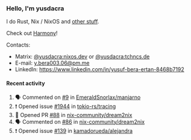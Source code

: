 ### Hello, I'm yusdacra

I do Rust, Nix / NixOS and [other stuff](https://yusdacra.gitlab.io/about).

Check out [Harmony](https://github.com/harmony-development)!

Contacts:
- Matrix: [@yusdacra:nixos.dev](https://matrix.to/#/@yusdacra:nixos.dev) or [@yusdacra:tchncs.de](https://matrix.to/#/@yusdacra:tchncs.de)
- E-mail: y.bera003.06@pm.me
- LinkedIn: https://www.linkedin.com/in/yusuf-bera-ertan-8468b7192

#### Recent activity

<!--START_SECTION:activity-->
1. 🗣 Commented on [#9](https://github.com/EmeraldSnorlax/manjarno/issues/9) in [EmeraldSnorlax/manjarno](https://github.com/EmeraldSnorlax/manjarno)
2. ❗️ Opened issue [#1944](https://github.com/tokio-rs/tracing/issues/1944) in [tokio-rs/tracing](https://github.com/tokio-rs/tracing)
3. 💪 Opened PR [#88](https://github.com/nix-community/dream2nix/pull/88) in [nix-community/dream2nix](https://github.com/nix-community/dream2nix)
4. 🗣 Commented on [#86](https://github.com/nix-community/dream2nix/issues/86) in [nix-community/dream2nix](https://github.com/nix-community/dream2nix)
5. ❗️ Opened issue [#139](https://github.com/kamadorueda/alejandra/issues/139) in [kamadorueda/alejandra](https://github.com/kamadorueda/alejandra)
<!--END_SECTION:activity-->
